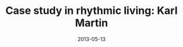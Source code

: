 ---
layout: music 
title: "Case study in rhythmic living: Karl Martin"
series: "Rhythm"
date: 2013-05-13 
description: "Karl Martin shares the rhythms he’s established in Scotland."
audio: "http://www.crossroads.net/players/media/hq/rhythm04.mp3"
audio-duration: "39:02"
src: "http://www.crossroads.net/players/media/series/190x110_RHYTHM.jpg"
---